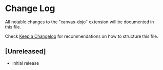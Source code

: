 # Change Log

All notable changes to the "canvas-dojo" extension will be documented in this file.

Check [Keep a Changelog](http://keepachangelog.com/) for recommendations on how to structure this file.

## [Unreleased]

- Initial release